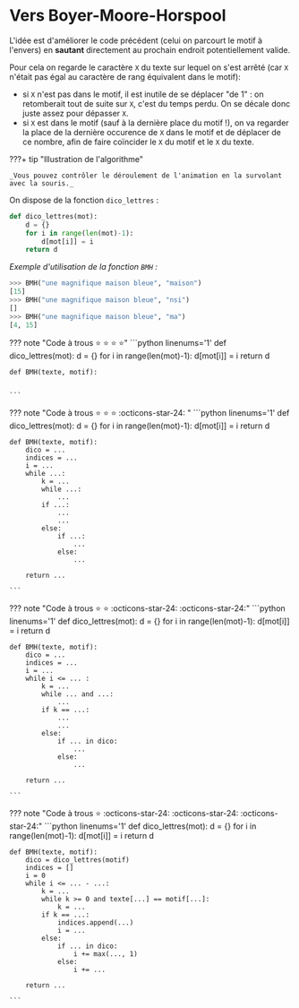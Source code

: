 # Vers Boyer-Moore-Horspool

L'idée est d'améliorer le code précédent (celui on parcourt le motif à l'envers) en **sautant** directement au prochain endroit potentiellement valide. 

Pour cela on regarde le caractère ```X```  du texte sur lequel on s'est arrêté (car ```X``` n'était pas égal au caractère de rang équivalent dans le motif):

- si ```X``` n'est pas dans le motif, il est inutile de se déplacer "de 1" : on retomberait tout de suite sur ```X```, c'est du temps perdu. On se décale donc juste assez pour dépasser ```X```.
- si ```X``` est dans le motif (sauf à la dernière place du motif !), on va regarder la place de la dernière occurence de ```X``` dans le motif et de déplacer de ce nombre, afin de faire coïncider le ```X``` du motif et le ```X``` du texte.

???+ tip "Illustration de l'algorithme"
    <gif-player src="https://glassus.github.io/terminale_nsi/T3_Algorithmique/3.3_Recherche_textuelle/data/gif_BM.gif" speed="1" play></gif-player>

    _Vous pouvez contrôler le déroulement de l'animation en la survolant avec la souris._


On dispose de la fonction ```dico_lettres``` :
```python linenums='1'
def dico_lettres(mot):
    d = {}
    for i in range(len(mot)-1):
        d[mot[i]] = i
    return d
```

*Exemple d'utilisation de la fonction ```BMH``` :*

```python
>>> BMH("une magnifique maison bleue", "maison")
[15]
>>> BMH("une magnifique maison bleue", "nsi")
[]
>>> BMH("une magnifique maison bleue", "ma")
[4, 15]
```




??? note "Code à trous :star: :star: :star: :star:"
    ```python linenums='1'
    def dico_lettres(mot):
        d = {}
        for i in range(len(mot)-1):
            d[mot[i]] = i
        return d

    def BMH(texte, motif):


    ```


??? note "Code à trous :star: :star: :star: :octicons-star-24: " 
    ```python linenums='1'
    def dico_lettres(mot):
        d = {}
        for i in range(len(mot)-1):
            d[mot[i]] = i
        return d

    def BMH(texte, motif):
        dico = ...
        indices = ...
        i = ...
        while ...:
            k = ...
            while ...: 
                ...
            if ...: 
                ...
                ...
            else:
                if ...: 
                    ...
                else:
                    ... 

        return ...

    ```

??? note "Code à trous :star: :star: :octicons-star-24: :octicons-star-24:"
    ```python linenums='1'
    def dico_lettres(mot):
        d = {}
        for i in range(len(mot)-1):
            d[mot[i]] = i
        return d

    def BMH(texte, motif):
        dico = ...
        indices = ...
        i = ...
        while i <= ... :
            k = ...
            while ... and ...: 
                ...
            if k == ...: 
                ...
                ... 
            else:
                if ... in dico: 
                    ...
                else:
                    ... 

        return ...

    ```



??? note "Code à trous :star: :octicons-star-24: :octicons-star-24: :octicons-star-24:"
    ```python linenums='1'
    def dico_lettres(mot):
        d = {}
        for i in range(len(mot)-1):
            d[mot[i]] = i
        return d

    def BMH(texte, motif):
        dico = dico_lettres(motif)
        indices = []
        i = 0
        while i <= ... - ...:
            k = ...
            while k >= 0 and texte[...] == motif[...]: 
                k = ...
            if k == ...: 
                indices.append(...)
                i = ...
            else:
                if ... in dico: 
                    i += max(..., 1) 
                else:
                    i += ...

        return ...

    ```
        



